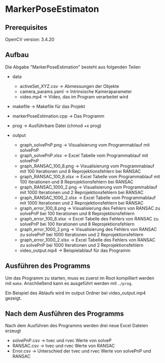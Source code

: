 # MarkerPoseEstimaton

## Prerequisites

OpenCV version: 3.4.20


## Aufbau

Die Abgabe "MarkerPoseEstimation" besteht aus folgenden Teilen
- data
    - activeSet_XYZ.csv -> Abmessungen der Objekte
    - camera_params.yaml -> Intrinsische Kameraparameter
    - video.mp4 -> Video, das im Program verarbeitet wird

- makefile -> Makefile für das Projekt

- markerPoseEstimation.cpp -> Das Programm

- prog -> Ausführbare Datei (chmod +x prog)

- output
    - graph_solvePnP.png -> Visualisierung vom Programmablauf mit solvePnP
    - graph_solvePnP.xlsx -> Excel Tabelle vom Programmablauf mit solvePnP
    - graph_RANSAC_100_8.png -> Visualisierung vom Programmablauf mit 100 Iterationen und 8 Reprojektionsfehlern bei RANSAC
    - graph_RANSAC_100_8.xlsx -> Excel Tabelle vom Programmablauf mit 100 Iterationen und 8 Reprojektionsfehlern bei RANSAC
    - graph_RANSAC_1000_2.png -> Visualisierung vom Programmablauf mit 1000 Iterationen und 2 Reprojektionsfehlern bei RANSAC
    - graph_RANSAC_1000_2.xlsx -> Excel Tabelle vom Programmablauf mit 1000 Iterationen und 2 Reprojektionsfehlern bei RANSAC
    - graph_error_100_8.png -> Visualisierung des Fehlers von RANSAC zu solvePnP bei 100 Iterationen und 8 Reprojektionsfehlern
    - graph_error_100_8.xlsx -> Excel Tabelle des Fehlers von RANSAC zu solvePnP bei 100 Iterationen und 8 Reprojektionsfehlern
    - graph_error_1000_2.png -> Visualisierung des Fehlers von RANSAC zu solvePnP bei 1000 Iterationen und 2 Reprojektionsfehlern
    - graph_error_1000_2.xlsx -> Excel Tabelle des Fehlers von RANSAC zu solvePnP bei 1000 Iterationen und 2 Reprojektionsfehlern
    - video_output.mp4 -> Beispielablauf für das Programm

## Ausführen des Programms

Um das Programm zu starten, muss es zuerst im Root kompilliert werden mit `make`. Anschließend kann es ausgeführt werden mit `./prog`. 

Ein Beispiel des Ablaufs wird im output Ordner bei video_output.mp4 gezeigt.

## Nach dem Ausführen des Programms 

Nach dem Ausführen des Programms werden drei neue Excel Dateien erzeugt
- solvePnP.csv -> tvec und rvec Werte von solveP
- RANSAC.csv -> tvec und rvec Werte von RANSAC
- Error.csv -> Unterschied der tvec und rvec Werte von solvePnP und RANSAC


